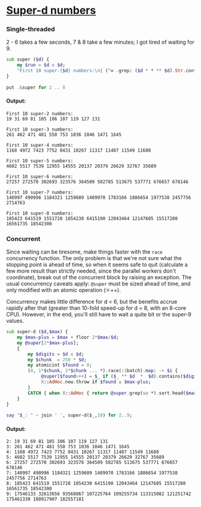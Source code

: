[1]: https://rosettacode.org/wiki/Super-d_numbers

# [Super-d numbers][1]

### Single-threaded



2 - 6 takes a few seconds, 7 &amp; 8 take a few minutes; I got tired of waiting for 9.

```raku
sub super ($d) {
    my $run = $d x $d;
    "First 10 super-{$d} numbers:\n{ (^∞ .grep: ($d * * ** $d).Str.contains($run) )[^10]}\n"
}
 
put .&super for 2 .. 8
```

#### Output:
```
First 10 super-2 numbers:
19 31 69 81 105 106 107 119 127 131

First 10 super-3 numbers:
261 462 471 481 558 753 1036 1046 1471 1645

First 10 super-4 numbers:
1168 4972 7423 7752 8431 10267 11317 11487 11549 11680

First 10 super-5 numbers:
4602 5517 7539 12955 14555 20137 20379 26629 32767 35689

First 10 super-6 numbers:
27257 272570 302693 323576 364509 502785 513675 537771 676657 678146

First 10 super-7 numbers:
140997 490996 1184321 1259609 1409970 1783166 1886654 1977538 2457756 2714763

First 10 super-8 numbers:
185423 641519 1551728 1854230 6415190 12043464 12147605 15517280 16561735 18542300
```


### Concurrent



Since waiting can be tiresome, make things faster with the `race` concurrency function. The only problem is that we're not sure what the stopping point is ahead of time, so when it seems safe to quit (calculate a few more result than strictly needed, since the parallel workers don't coordinate), break out of the concurrent block by raising an exception. The usual concurrency caveats apply: `@super` must be sized ahead of time, and only modified with an atomic operation (⚛++).



Concurrency makes little difference for d &lt; 6, but the benefits accrue rapidly after that (greater than 10-fold speed-up for d = 8, with an 8-core CPU). However, in the end, you'll still have to wait a quite bit or the super-9 values.

```raku
sub super-d ($d,$max) {
    my $max-plus = $max + floor 2*$max/$d;
    my @super[2*$max-plus];
    {
        my $digits = $d x $d;
        my $chunk  = 250 * $d;
        my atomicint $found = 0;
        (0, 1*$chunk, 2*$chunk ... *).race(:1batch).map: -> $i {
             @super[$found⚛++] = $_ if ($_ ** $d  *  $d).contains($digits) for 1+$i .. 1+$i+$chunk;
             X::AdHoc.new.throw if $found ≥ $max-plus;
        }
        CATCH { when X::AdHoc { return @super.grep(so *).sort.head($max) } }
    }
}
 
say "$_: " ~ join ' ', super-d($_,10) for 2..9;
```

#### Output:
```
2: 19 31 69 81 105 106 107 119 127 131
3: 261 462 471 481 558 753 1036 1046 1471 1645
4: 1168 4972 7423 7752 8431 10267 11317 11487 11549 11680
5: 4602 5517 7539 12955 14555 20137 20379 26629 32767 35689
6: 27257 272570 302693 323576 364509 502785 513675 537771 676657 678146
7: 140997 490996 1184321 1259609 1409970 1783166 1886654 1977538 2457756 2714763
8: 185423 641519 1551728 1854230 6415190 12043464 12147605 15517280 16561735 18542300
9: 17546133 32613656 93568867 107225764 109255734 113315082 121251742 175461330 180917907 182557181
```
